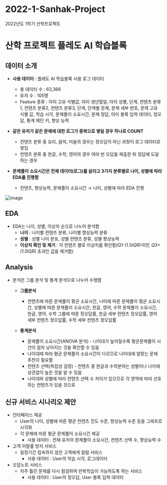 # 2022-1-Sanhak-Project
2022년도 1학기 산학프로젝트
# 산학 프로젝트 플레도 AI 학습블록


## 데이터 소개 
- **사용 데이터** : 플레도 AI 학습블록 사용 로그 데이터
  - 총 데이터 수 : 63,366
  - 유저 수 : 105명
  - Feature 종류 : 아이 고유 식별값, 아이 생년월일, 아이 성별, 단계, 컨텐츠 분류1, 컨텐츠 분류2, 컨텐츠 분류3, 단계, 단계별 문제, 문제 세부 번호, 문제 고유 식별 값, 학습 시각, 문제풀이 소요시간, 문제 정답, 아이 블록 입력 데이터, 정오답, 통계 메인 키, 향상 능력
 
- **같은 유저가 같은 문제에 대한 로그가 중복으로 쌓일 경우 하나로 COUNT**
  - 컨텐츠 분류 중 요리, 음악, 미술의 경우는 정오답이 아닌 과정이 로그 데이터로 쌓임
  - 컨텐츠 분류 중 한글, 수학, 영어의 경우 여러 번 오답을 제출한 뒤 정답에 도달하는 경우
 
- **문제풀이 소요시간은 전체 데이터(로그)를 살리고 3가지 분류별로 나이, 성별에 따라 EDA를 진행함**
  - 컨텐츠, 향상능력, 문제풀이 소요시간 → 나이, 성별에 따라 EDA 진행
    
![image](https://github.com/shinho123/2022-1-Sanhak-Project/assets/105840783/5bee1196-8826-401c-be0c-393c394eef55)

## EDA
- EDA는 나이, 성별, 이상치 순으로 나누어 분석함
  - **나이** : 나이별 컨텐츠 분류, 나이별 향상능력 분류
  - **성별** : 성별 나이 분포, 성별 컨텐츠 분류, 성별 향상능력
  - **이상치 확인 및 제거** : 각 컨텐츠 별로 이상치를 확인함(Q1-(1.5*IQR)미만, Q3+(1.5*IQR) 초과인 값을 제거함)
 
## Analysis
- 분석은 그룹 분석 및 통계 분석으로 나누어 수행함
  - **그룹분석**
    - 컨텐츠에 따른 문제풀이 평균 소요시간, 나이에 따른 문제풀이 평균 소요시간, 성별에 따른 문제풀이 소요시간, 한글, 영어, 수학 문제풀이 소요시간, 한글, 영어, 수학 그룹에 따른 정오답률, 한글 세부 컨텐츠 정오답률, 영어 세부 컨텐츠 정오답률, 수학 세부 컨텐츠 정오답률
  
  - **통계분석**
    - 문제풀이 소요시간(ANOVA 분석) - 나이대가 높아질수록 평균문제풀이 시간이 점차 낮아지는 것을 확인할 수 있음
    - 나이대에 따라 평균 문제풀이 소요시간이 다르므로 나이대에 알맞는 문제 추천이 필요함
    - 컨텐츠 선택(독립성 검정) - 컨텐츠 중 한글과 수학분야는 성별이나 나이에 상관없이 높은 것을 알 수 있음
    - 나이대와 성별에 따라 컨텐츠 선택 수 차이가 있으므로 각 영역에 따라 선호하는 컨텐츠가 있을 것으로
   
## 신규 서비스 시나리오 제안
- 인터페이스 제공
  - User의 나이, 성별에 따른 평균 컨텐츠 진도 수준, 향상능력 수준 등을 그래프로 시각화
  - 각 문제에 따른 평균 문제풀이 소요시간 제공
    - 사용 데이터 : 전체 유저의 문제풀이 소요시간, 컨텐츠 선택 수, 향상능력 수
- 고객 이탈률 방지 서비스
  - 일정기간 접속하지 않은 고객에게 알람 서비스
    - 사용 데이터 : User의 학습 시각, 로그데이터
- 오답노트 서비스
  - 자주 틀린 문제를 다시 점검하여 반복학습이 가능하도록 하는 서비스
    - 사용 데이터 : User의 정오답, User 블록 입력 데이터

